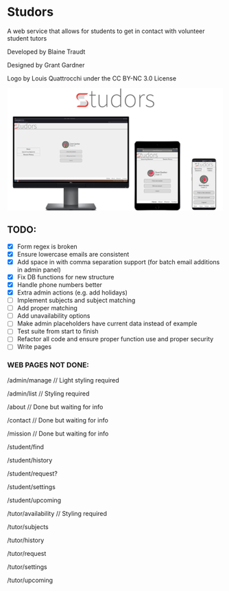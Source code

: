 # Studors

A web service that allows for students to get in contact with volunteer student tutors

Developed by Blaine Traudt

Designed by Grant Gardner

Logo by Louis Quattrocchi under the CC BY-NC 3.0 License

![Studors Scalability Photo](public/img/scalability.png)

## TODO:

- [x] Form regex is broken
- [x] Ensure lowercase emails are consistent
- [x] Add space in with comma separation support (for batch email additions in admin panel)
- [x] Fix DB functions for new structure
- [x] Handle phone numbers better
- [x] Extra admin actions (e.g. add holidays)
- [ ] Implement subjects and subject matching
- [ ] Add proper matching
- [ ] Add unavailability options
- [ ] Make admin placeholders have current data instead of example
- [ ] Test suite from start to finish
- [ ] Refactor all code and ensure proper function use and proper security
- [ ] Write pages

### WEB PAGES NOT DONE:

/admin/manage // Light styling required

/admin/list // Styling required

/about // Done but waiting for info

/contact // Done but waiting for info

/mission // Done but waiting for info

/student/find

/student/history

/student/request?

/student/settings

/student/upcoming

/tutor/availability // Styling required

/tutor/subjects

/tutor/history

/tutor/request

/tutor/settings

/tutor/upcoming
